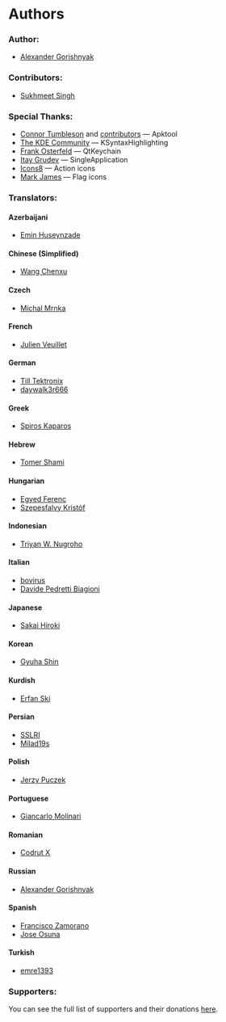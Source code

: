 # Authors

### Author:

- [Alexander Gorishnyak](https://github.com/kefir500)

### Contributors:

- [Sukhmeet Singh](https://github.com/MadGuyyy)

### Special Thanks:

- [Connor Tumbleson](https://github.com/iBotPeaches) and [contributors](https://github.com/iBotPeaches/Apktool/blob/master/CONTRIBUTORS.md) — Apktool
- [The KDE Community](https://kde.org/community/whatiskde/) — KSyntaxHighlighting
- [Frank Osterfeld](https://github.com/frankosterfeld) — QtKeychain
- [Itay Grudev](https://github.com/itay-grudev) — SingleApplication
- [Icons8](https://icons8.com) — Action icons
- [Mark James](http://www.famfamfam.com) — Flag icons

### Translators:

#### Azerbaijani
- [Emin Huseynzade](https://www.transifex.com/user/profile/ehsynze/)

#### Chinese (Simplified)
- [Wang Chenxu](http://www.dayanzai.me)

#### Czech
- [Michal Mrnka](https://www.transifex.com/user/profile/Mimrixerix/)

#### French
- [Julien Veuillet](https://www.wakdev.com)

#### German
- [Till Tektronix](https://www.transifex.com/user/profile/Tektronix/)
- [daywalk3r666](https://www.transifex.com/user/profile/daywalk3r666/)

#### Greek
- [Spiros Kaparos](https://www.transifex.com/user/profile/spkprs/)

#### Hebrew
- [Tomer Shami](https://www.transifex.com/user/profile/PointApps/)

#### Hungarian
- [Egyed Ferenc](https://www.transifex.com/user/profile/efi99/)
- [Szepesfalvy Kristóf](https://www.transifex.com/user/profile/szkristof/)

#### Indonesian
- [Triyan W. Nugroho](https://www.transifex.com/user/profile/TriyanWahyuNugroho/)

#### Italian
- [bovirus](https://www.transifex.com/user/profile/bovirus/)
- [Davide Pedretti Biagioni](https://www.transifex.com/user/profile/davide.pedrettibiagioni/)

#### Japanese
- [Sakai Hiroki](https://www.transifex.com/user/profile/m07jp/)

#### Korean
- [Gyuha Shin](https://www.transifex.com/user/profile/gyuha/)

#### Kurdish
- [Erfan Ski](https://www.transifex.com/user/profile/erfan13/)

#### Persian
- [SSLRI](https://www.transifex.com/user/profile/sslri/)
- [Milad19s](https://www.transifex.com/user/profile/Milad19s/)

#### Polish
- [Jerzy Puczek](https://www.transifex.com/user/profile/Jurek04/)

#### Portuguese
- [Giancarlo Molinari](https://www.transifex.com/user/profile/pombimsjb/)

#### Romanian
- [Codrut X](https://www.transifex.com/user/profile/codrut2020/)

#### Russian
- [Alexander Gorishnyak](https://www.transifex.com/user/profile/kefir500/)

#### Spanish
- [Francisco Zamorano](https://www.transifex.com/user/profile/Paco_Zamo/)
- [Jose Osuna](https://www.transifex.com/user/profile/itp.osuna/)

#### Turkish
- [emre1393](https://www.transifex.com/user/profile/emre1393/)

### Supporters:

You can see the full list of supporters and their donations [here](https://qwertycube.com/donate/).
